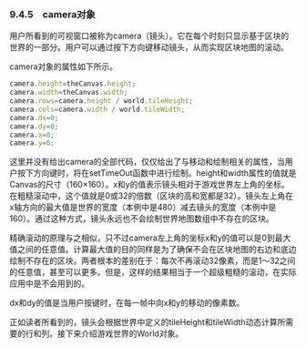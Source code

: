 ### 9.4.5　camera对象

用户所看到的可视窗口被称为camera（镜头）。它在每个时刻只显示基于区块的世界的一部分。用户可以通过按下方向键移动镜头，从而实现区块地图的滚动。

camera对象的属性如下所示。

```javascript
camera.height=theCanvas.height;
camera.width=theCanvas.width;
camera.rows=camera.height / world.tileHeight;
camera.cols=camera.width / world.tileWidth;
camera.dx=0;
camera.dy=0;
camera.x=0;
camera.y=0;
```

这里并没有给出camera的全部代码，仅仅给出了与移动和绘制相关的属性，当用户按下方向键时，将在setTimeOut函数中进行绘制。height和width属性的值就是Canvas的尺寸（160×160）。x和y的值表示镜头相对于游戏世界左上角的坐标。在粗糙滚动中，这个值就是0或32的倍数（区块的高和宽都是32）。镜头左上角在x轴方向的最大值是世界的宽度（本例中是480）减去镜头的宽度（本例中是160）。通过这种方式，镜头永远也不会绘制世界地图数组中不存在的区块。

精确滚动的原理与之相似，只不过camera左上角的坐标x和y的值可以是0到最大值之间的任意值。计算最大值的目的同样是为了确保不会在区块地图的右边和底边绘制不存在的区块。两者根本的差别在于：每次不再滚动32像素，而是1～32之间的任意值，甚至可以更多。但是，这样的结果相当于一个超级粗糙的滚动，在实际应用中是不会用到的。

dx和dy的值是当用户按键时，在每一帧中向x和y的移动的像素数。

正如读者所看到的，镜头会根据世界中定义的tileHeight和tileWidth动态计算所需要的行和列。接下来介绍游戏世界的World对象。

